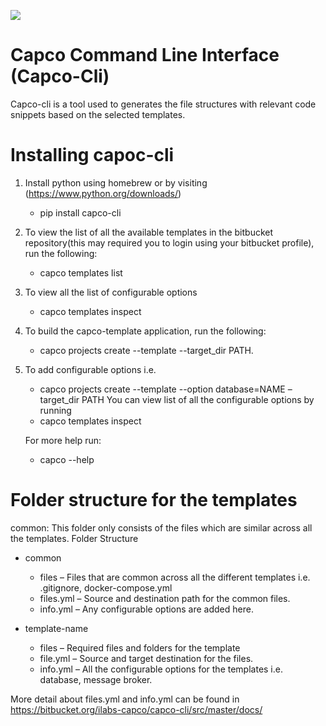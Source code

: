 ![ ](../logo.jpg)

# Capco Command Line Interface (Capco-Cli)

Capco-cli is a tool used to generates the file structures with relevant code snippets based on the selected templates.

# Installing capoc-cli

1) Install python using homebrew or by visiting (https://www.python.org/downloads/)
    * pip install capco-cli

2) To view the list of all the available templates in the bitbucket repository(this may required you to login using your bitbucket profile), run the following:
	* capco templates list

3) To view all the list of configurable options
	* capco templates inspect <TEMPLATE-NAME>

4) To build the capco-template application, run the following:
    * capco projects create --template <TEMPLATE-NAME> --target_dir PATH.

5) To add configurable options i.e.
    * capco projects create --template <TEMPLATE-NAME> --option database=NAME –target_dir PATH
    You can view list of all the configurable options by running
    * capco templates inspect <TEMPLATE-NAME>

   For more help run:
    * capco --help

# Folder structure for the templates
common: This folder only consists of the files which are similar across all the templates.
Folder Structure
  - common
    - files – Files that are common across all the different templates i.e. .gitignore, docker-compose.yml
    - files.yml – Source and destination path for the common files.
    - info.yml – Any configurable options are added here.

  - template-name
    - files – Required files and folders for the template
    - file.yml – Source and target destination for the files.
    - info.yml – All the configurable options for the templates i.e. database, message broker.

   More detail about files.yml and info.yml can be found in https://bitbucket.org/ilabs-capco/capco-cli/src/master/docs/
